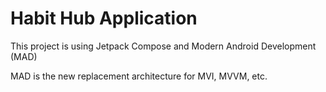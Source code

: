 # Habit Hub Application

This project is using Jetpack Compose and Modern Android Development (MAD)

MAD is the new replacement architecture for MVI, MVVM, etc.